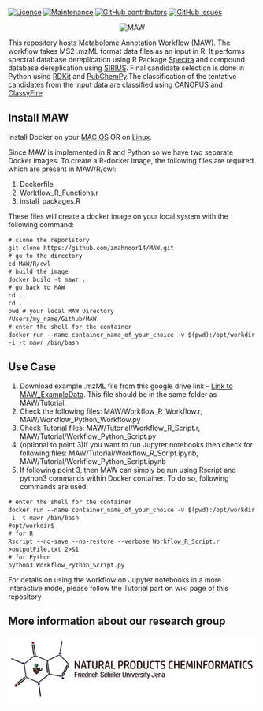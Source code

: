 [![License](https://img.shields.io/badge/License-MIT%202.0-blue.svg)](https://opensource.org/licenses/MIt)
[![Maintenance](https://img.shields.io/badge/Maintained%3F-yes-blue.svg)](https://GitHub.com/zmahnoor14/MAW/graphs/commit-activity)
[![GitHub contributors](https://img.shields.io/github/contributors/zmahnoor14/MAW.svg)](https://GitHub.com/zmahnoor14/MAW/graphs/contributors/)
[![GitHub issues](https://img.shields.io/github/issues/zmahnoor14/MAW.svg)](https://GitHub.com/zmahnoor14/MAW/issues/)

<p align="center"><img width="528" alt="MAW" src="https://user-images.githubusercontent.com/30716951/168855653-ae2efaa1-cbaf-4215-a04e-13bcd88ac46f.png"></p>


This repository hosts Metabolome Annotation Workflow (MAW). The workflow takes MS2 .mzML format data files as an input in R. It performs spectral database dereplication using R Package [Spectra](https://rformassspectrometry.github.io/Spectra/) and compound database dereplication using [SIRIUS](https://bio.informatik.uni-jena.de/software/sirius/). Final candidate selection is done in Python using [RDKit](https://www.rdkit.org/) and [PubChemPy](https://pubchempy.readthedocs.io/en/latest/).The classification of the tentative candidates from the input data are classified using [CANOPUS](https://bio.informatik.uni-jena.de/software/canopus/) and [ClassyFire](http://classyfire.wishartlab.com/).

## Install MAW

Install Docker on your [MAC OS](https://www.docker.com/get-started/) OR on [Linux](https://docs.docker.com/engine/install/ubuntu/). <br>

Since MAW is implemented in R and Python so we have two separate Docker images. To create a R-docker image, the following files are required which are present in MAW/R/cwl:
1. Dockerfile
2. Workflow_R_Functions.r
3. install_packages.R <br>

These files will create a docker image on your local system with the following command:
```shell
# clone the reporistory
git clone https://github.com/zmahnoor14/MAW.git
# go to the directory
cd MAW/R/cwl
# build the image
docker build -t mawr .
# go back to MAW
cd ..
cd ..
pwd # your local MAW Directory
/Users/my_name/Github/MAW
# enter the shell for the container
docker run --name container_name_of_your_choice -v $(pwd):/opt/workdir -i -t mawr /bin/bash
```


## Use Case

1. Download example .mzML file from this google drive link - [Link to MAW_ExampleData](https://drive.google.com/drive/folders/19huIu1sQ-bxgdx1C4nXZ75B_3eLpC9k-?usp=sharing). This file should be in the same folder as MAW/Tutorial.
2. Check the following files: MAW/Workflow_R_Workflow.r, MAW/Workflow_Python_Workflow.py
3. Check Tutorial files: MAW/Tutorial/Workflow_R_Script.r, MAW/Tutorial/Workflow_Python_Script.py
4. (optional to point 3)If you want to run Jupyter notebooks then check for following files: MAW/Tutorial/Workflow_R_Script.ipynb,  MAW/Tutorial/Workflow_Python_Script.ipynb
5. If following point 3, then MAW can simply be run using Rscript and python3 commands within Docker container. To do so, following commands are used:
```shell
# enter the shell for the container
docker run --name container_name_of_your_choice -v $(pwd):/opt/workdir -i -t mawr /bin/bash
#opt/workdir$
# for R
Rscript --no-save --no-restore --verbose Workflow_R_Script.r >outputFile.txt 2>&1 
# for Python
python3 Workflow_Python_Script.py
```
For details on using the workflow on Jupyter notebooks in a more interactive mode, please follow the Tutorial part on wiki page of this repository

## More information about our research group

[![GitHub Logo](https://github.com/Kohulan/DECIMER-Image-to-SMILES/blob/master/assets/CheminfGit.png?raw=true)](https://cheminf.uni-jena.de)
